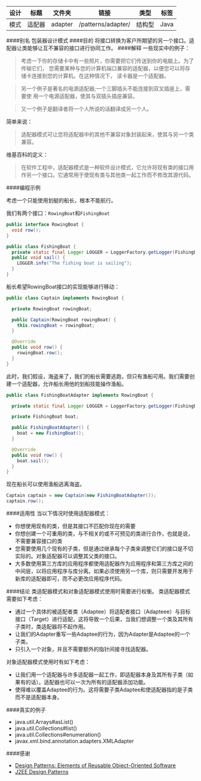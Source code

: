 |    设计    | 标题 | 文件夹 | 链接 | 类型 | 标签|
| ---------- | --- | ---- | ---| ---| ---|
| 模式 |  适配器 | adapter | /patterns/adapter/| 结构型 |Java|

####别名
包装器设计模式
####目的
将接口转换为客户所期望的另一个接口。适配器让类能够让互不兼容的接口进行协同工作。
####解释
一些现实中的例子：
>考虑一下你的存储卡中有一些照片，你需要把它们传送到你的电脑上。为了传输它们，
您需要某种与您的计算机端口兼容的适配器，以便您可以将存储卡连接到您的计算机。在这种情况下，
读卡器是一个适配器。

>另一个例子是著名的电源适配器;一个三脚插头不能连接到双叉插座上，需要使
用一个电源适配器，使其与双插头插座兼容。

>又一个例子是翻译者将一个人所说的话翻译成另一个人。

简单来说：
>适配器模式可让您将适配器中的其他不兼容对象封装起来，使其与另一个类兼容。

维基百科的定义：
>在软件工程中，适配器模式是一种软件设计模式，它允许将现有类的接口用作另一个接口。它通常用于使现有类与其他类一起工作而不修改其源代码。

####编程示例

考虑一个只能使用划艇的船长，根本不能航行。

我们有两个接口：`RowingBoat`和`FishingBoat`

```JAVA
public interface RowingBoat {
  void row();
}

public class FishingBoat {
  private static final Logger LOGGER = LoggerFactory.getLogger(FishingBoat.class);
  public void sail() {
    LOGGER.info("The fishing boat is sailing");
  }
}
```
船长希望RowingBoat接口的实现能够进行移动：
```JAVA
public class Captain implements RowingBoat {

  private RowingBoat rowingBoat;

  public Captain(RowingBoat rowingBoat) {
    this.rowingBoat = rowingBoat;
  }

  @Override
  public void row() {
    rowingBoat.row();
  }
}
```
此时，我们假设，海盗来了，我们的船长需要逃跑，但只有渔船可用。我们需要创建一个适配器，允许船长用他的划船技能操作渔船。
```JAVA
public class FishingBoatAdapter implements RowingBoat {

  private static final Logger LOGGER = LoggerFactory.getLogger(FishingBoatAdapter.class);

  private FishingBoat boat;

  public FishingBoatAdapter() {
    boat = new FishingBoat();
  }

  @Override
  public void row() {
    boat.sail();
  }
}
```
现在船长可以使用渔船逃离海盗。
```JAVA
Captain captain = new Captain(new FishingBoatAdapter());
captain.row();
```
####适用性
当以下情况时使用适配器模式：
- 你想使用现有的类，但是其接口不匹配你现在的需要
- 你想创建一个可重用的类，与不相关的或不可预见的类进行合作，也就是说，不需要兼容接口的类
- 您需要使用几个现有的子类，但是通过继承每个子类来调整它们的接口是不切实际的。对象适配器可以调整其父类的接口。
- 大多数使用第三方库的应用程序都使用适配器作为应用程序和第三方库之间的中间层，以将应用程序与库分离。如果必须使用另一个库，则只需要开发用于新库的适配器即可，而不必更改应用程序代码。

####结论
类适配器模式和对象适配器模式使用时需要进行权衡。
类适配器模式需要如下考虑：
- 通过一个具体的被适配者类（Adaptee）将适配者接口（Adapteee）与目标接口（Target）进行适配，这将导致一个后果，当我们想调整一个类及其所有子类时，类适配器将不起作用。
- 让我们的Adapter重写一些Adaptee的行为，因为Adapter是Adaptee的一个子类。
- 只引入一个对象，并且不需要额外的指针间接寻找适配器。

对象适配器模式使用时有如下考虑：

- 让我们用一个适配器与许多适配器一起工作，即适配器本身及其所有子类（如果有的话）。适配器也可以一次为所有的适配器添加功能。
- 使得难以覆盖Adaptee的行为。这将需要子类Adaptee和使适配器指的是子类而不是适配器本身。

####真实的例子
- java.util.Arrays#asList()
- java.util.Collections#list()
- java.util.Collections#enumeration()
- javax.xml.bind.annotation.adapters.XMLAdapter

####感谢
* [Design Patterns: Elements of Reusable Object-Oriented Software](http://www.amazon.com/Design-Patterns-Elements-Reusable-Object-Oriented/dp/0201633612)
* [J2EE Design Patterns](http://www.amazon.com/J2EE-Design-Patterns-William-Crawford/dp/0596004273/ref=sr_1_2)